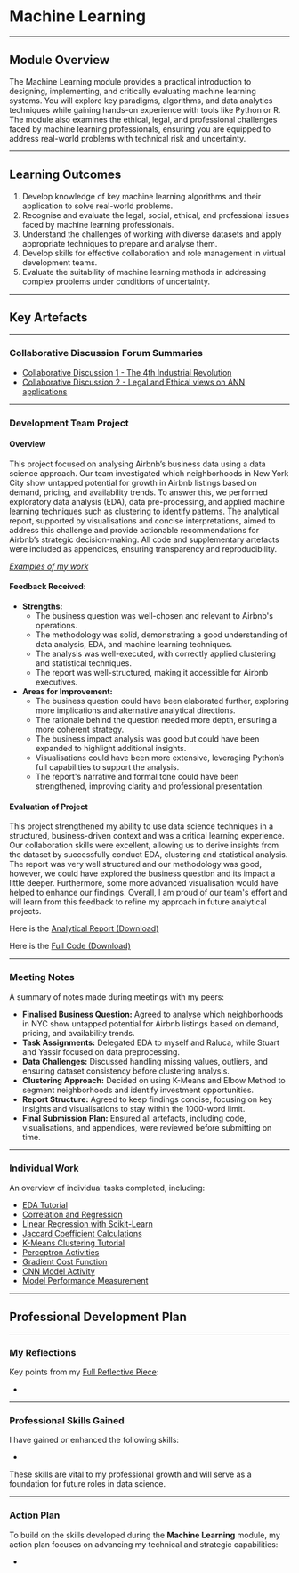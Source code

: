 # Machine Learning

---

## Module Overview

The Machine Learning module provides a practical introduction to designing, implementing, and critically evaluating machine learning systems. You will explore key paradigms, algorithms, and data analytics techniques while gaining hands-on experience with tools like Python or R. The module also examines the ethical, legal, and professional challenges faced by machine learning professionals, ensuring you are equipped to address real-world problems with technical risk and uncertainty.

---

## Learning Outcomes

1. Develop knowledge of key machine learning algorithms and their application to solve real-world problems.
2. Recognise and evaluate the legal, social, ethical, and professional issues faced by machine learning professionals.
3. Understand the challenges of working with diverse datasets and apply appropriate techniques to prepare and analyse them.
4. Develop skills for effective collaboration and role management in virtual development teams.
5. Evaluate the suitability of machine learning methods in addressing complex problems under conditions of uncertainty.

---

## Key Artefacts

---

### Collaborative Discussion Forum Summaries

- [Collaborative Discussion 1 - The 4th Industrial Revolution](./Collaborative_Discussions/Collaborative_Discussion_1/README.md)
- [Collaborative Discussion 2 - Legal and Ethical views on ANN applications](./Collaborative_Discussions/Collaborative_Discussion_2/README.md)

---

### Development Team Project

#### Overview

This project focused on analysing Airbnb’s business data using a data science approach. Our team investigated which neighborhoods in New York City show untapped potential for growth in Airbnb listings based on demand, pricing, and availability trends. To answer this, we performed exploratory data analysis (EDA), data pre-processing, and applied machine learning techniques such as clustering to identify patterns. The analytical report, supported by visualisations and concise interpretations, aimed to address this challenge and provide actionable recommendations for Airbnb’s strategic decision-making. All code and supplementary artefacts were included as appendices, ensuring transparency and reproducibility.

*[Examples of my work](./Team_Exercises/README.md)*

#### Feedback Received:
- **Strengths:**
  - The business question was well-chosen and relevant to Airbnb's operations.
  - The methodology was solid, demonstrating a good understanding of data analysis, EDA, and machine learning techniques.
  - The analysis was well-executed, with correctly applied clustering and statistical techniques.
  - The report was well-structured, making it accessible for Airbnb executives.
- **Areas for Improvement:**
  - The business question could have been elaborated further, exploring more implications and alternative analytical directions.
  - The rationale behind the question needed more depth, ensuring a more coherent strategy.
  - The business impact analysis was good but could have been expanded to highlight additional insights.
  - Visualisations could have been more extensive, leveraging Python’s full capabilities to support the analysis.
  - The report's narrative and formal tone could have been strengthened, improving clarity and professional presentation.

#### Evaluation of Project

This project strengthened my ability to use data science techniques in a structured, business-driven context and was a critical learning experience. Our collaboration skills were excellent, allowing us to derive insights from the dataset by successfully conduct EDA, clustering and statistical analysis. The report was very well structured and our methodology was good, however, we could have explored the business question and its impact a little deeper. Furthermore, some more advanced visualisation would have helped to enhance our findings. Overall, I am proud of our team's effort and will learn from this feedback to refine my approach in future analytical projects.

Here is the [Analytical Report (Download)](Team_Exercises/Examples/team_project_report.docx)

Here is the [Full Code (Download)](Team_Exercises/Examples/exploratory_analysis.ipynb)

---

### Meeting Notes

A summary of notes made during meetings with my peers:

- **Finalised Business Question:** Agreed to analyse which neighborhoods in NYC show untapped potential for Airbnb listings based on demand, pricing, and availability trends.
- **Task Assignments:** Delegated EDA to myself and Raluca, while Stuart and Yassir focused on data preprocessing.
- **Data Challenges:** Discussed handling missing values, outliers, and ensuring dataset consistency before clustering analysis.
- **Clustering Approach:** Decided on using K-Means and Elbow Method to segment neighborhoods and identify investment opportunities.
- **Report Structure:** Agreed to keep findings concise, focusing on key insights and visualisations to stay within the 1000-word limit.
- **Final Submission Plan:** Ensured all artefacts, including code, visualisations, and appendices, were reviewed before submitting on time.

---

### Individual Work

An overview of individual tasks completed, including:

- [EDA Tutorial](./Individual_Work/EDA_Tutorial/README.md)
- [Correlation and Regression](./Individual_Work/Correlation_and_Regression/README.md)
- [Linear Regression with Scikit-Learn](./Individual_Work/Linear_Regression_with_Scikit-Learn/README.md)
- [Jaccard Coefficient Calculations](./Individual_Work/Jaccard_Coefficient_Calculations/README.md)
- [K-Means Clustering Tutorial](./Individual_Work/K-Means_Clustering_Tutorial/README.md)
- [Perceptron Activities](./Individual_Work/Perceptron_Activities/README.md)
- [Gradient Cost Function](./Individual_Work/Gradient_Cost_Function/README.md)
- [CNN Model Activity](./Individual_Work/CNN_Model_Activity/README.md)
- [Model Performance Measurement](./Individual_Work/Model_Performance_Measurement/README.md)

---

## Professional Development Plan

---

### My Reflections

Key points from my [Full Reflective Piece](./Professional_Development/reflection.md):

- 

---

### Professional Skills Gained

I have gained or enhanced the following skills:

- 

These skills are vital to my professional growth and will serve as a foundation for future roles in data science.

---

### Action Plan

To build on the skills developed during the **Machine Learning** module, my action plan focuses on advancing my technical and strategic capabilities:

- 
